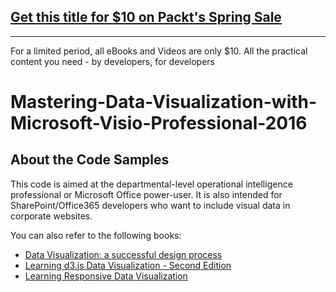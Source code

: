 ## [Get this title for $10 on Packt's Spring Sale](https://www.packt.com/B05241?utm_source=github&utm_medium=packt-github-repo&utm_campaign=spring_10_dollar_2022)
-----
For a limited period, all eBooks and Videos are only $10. All the practical content you need \- by developers, for developers

# Mastering-Data-Visualization-with-Microsoft-Visio-Professional-2016


About the Code Samples
----------------------

This code is aimed at the departmental-level operational intelligence professional or Microsoft Office power-user. It is also intended for SharePoint/Office365 developers who want to include visual data in corporate websites.

You can also refer to the following books:

* [Data Visualization: a successful design process](https://www.packtpub.com/big-data-and-business-intelligence/data-visualization-successful-design-process?utm_source=github&utm_medium=related&utm_campaign=9781849693462)
* [Learning d3.js Data Visualization - Second Edition](https://www.packtpub.com/web-development/learning-d3js-data-visualization-second-edition?utm_source=github&utm_medium=related&utm_campaign=9781785889042)
* [Learning Responsive Data Visualization](https://www.packtpub.com/web-development/learning-responsive-data-visualization?utm_source=github&utm_medium=related&utm_campaign=9781785883781)
